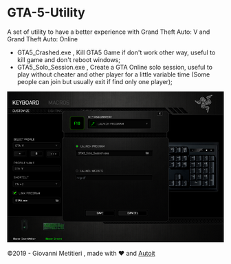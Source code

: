 # GTA-5-Utility
A set of utility to have a better experience with Grand Theft Auto: V and Grand Theft Auto: Online

- GTA5_Crashed.exe , Kill GTA5 Game if don't work other way, useful to kill game and don't reboot windows;
- GTA5_Solo_Session.exe , Create a GTA Online solo session, useful to play without cheater and other player for a little variable time (Some people can join but usually exit if find only one player);

![Example Use](Example.PNG)


©2019 - Giovanni Metitieri , made with ❤ and [Autoit](https://www.autoitscript.com/site/autoit/)
